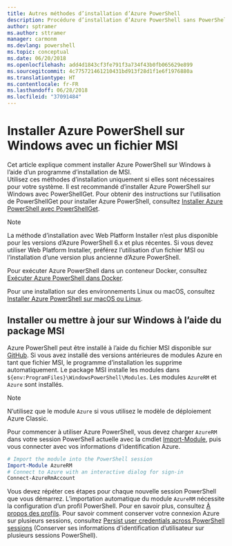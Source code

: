 ```yaml
---
title: Autres méthodes d’installation d’Azure PowerShell
description: Procédure d’installation d’Azure PowerShell sans PowerShellGet à l’aide d’un fichier MSI
author: sptramer
ms.author: sttramer
manager: carmonm
ms.devlang: powershell
ms.topic: conceptual
ms.date: 06/20/2018
ms.openlocfilehash: add4d1843cf3fe791f3a734f43b0fb065629e899
ms.sourcegitcommit: 4c775721461210431bd913f28d1f1e6f1976880a
ms.translationtype: HT
ms.contentlocale: fr-FR
ms.lasthandoff: 06/28/2018
ms.locfileid: "37091484"
---
```

# <a name="install-azure-powershell-on-windows-with-msi"></a>Installer Azure PowerShell sur Windows avec un fichier MSI

Cet article explique comment installer Azure PowerShell sur Windows à l’aide d’un programme d’installation de MSI.  
Utilisez ces méthodes d’installation uniquement si elles sont nécessaires pour votre système. Il est recommandé d’installer Azure PowerShell sur Windows avec PowerShellGet. Pour obtenir des instructions sur l’utilisation de PowerShellGet pour installer Azure PowerShell, consultez [Installer Azure PowerShell avec PowerShellGet](install-azurerm-ps.md).

> [!NOTE]
> La méthode d’installation avec Web Platform Installer n’est plus disponible pour les versions d’Azure PowerShell 6.x et plus récentes. Si vous devez utiliser Web Platform Installer, préférez l’utilisation d’un fichier MSI ou l’installation d’une version plus ancienne d’Azure PowerShell.

Pour exécuter Azure PowerShell dans un conteneur Docker, consultez [Exécuter Azure PowerShell dans Docker](azurerm-ps-in-docker.md).

Pour une installation sur des environnements Linux ou macOS, consultez [Installer Azure PowerShell sur macOS ou Linux](install-azurermps-maclinux.md).

## <a name="install-or-update-on-windows-using-the-msi-package"></a>Installer ou mettre à jour sur Windows à l’aide du package MSI

Azure PowerShell peut être installé à l’aide du fichier MSI disponible sur [GitHub](https://github.com/Azure/azure-powershell/releases/latest). Si vous avez installé des versions antérieures de modules Azure en tant que fichier MSI, le programme d’installation les supprime automatiquement. Le package MSI installe les modules dans `${env:ProgramFiles}\WindowsPowerShell\Modules`. Les modules `AzureRM` et `Azure` sont installés.

> [!NOTE]
> N’utilisez que le module `Azure` si vous utilisez le modèle de déploiement Azure Classic.

Pour commencer à utiliser Azure PowerShell, vous devez charger `AzureRM` dans votre session PowerShell actuelle avec la cmdlet [Import-Module](/powershell/module/Microsoft.PowerShell.Core/Import-Module), puis vous connecter avec vos informations d'identification Azure.

```powershell
# Import the module into the PowerShell session
Import-Module AzureRM
# Connect to Azure with an interactive dialog for sign-in
Connect-AzureRmAccount
```

Vous devez répéter ces étapes pour chaque nouvelle session PowerShell que vous démarrez. L’importation automatique du module `AzureRM` nécessite la configuration d’un profil PowerShell. Pour en savoir plus, consultez [À propos des profils](/powershell/module/microsoft.powershell.core/about/about_profiles).
Pour savoir comment conserver votre connexion Azure sur plusieurs sessions, consultez [Persist user credentials across PowerShell sessions](context-persistence.md) (Conserver ses informations d'identification d’utilisateur sur plusieurs sessions PowerShell).